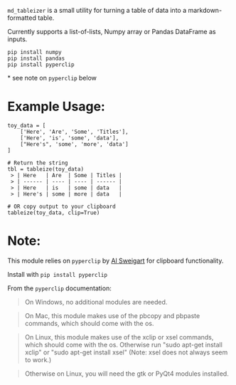 `md_tableizer` is a small utility for turning a table of data into a markdown-formatted table.

Currently supports a list-of-lists, Numpy array or Pandas DataFrame as inputs.

```
pip install numpy
pip install pandas
pip install pyperclip
```
\* see note on `pyperclip` below

# Example Usage:

```
toy_data = [
    ['Here', 'Are', 'Some', 'Titles'],
    ['Here', 'is', 'some', 'data'],
    ["Here's", 'some', 'more', 'data']
]

# Return the string
tbl = tableize(toy_data)
 > | Here   | Are  | Some | Titles |
 > | ------ | ---- | ---- | ------ |
 > | Here   | is   | some | data   |
 > | Here's | some | more | data   |

# OR copy output to your clipboard
tableize(toy_data, clip=True)
```

# Note:

This module relies on `pyperclip` by [Al Sweigart](https://github.com/asweigart/pyperclip) for clipboard functionality.  

Install with `pip install pyperclip`

From the `pyperclip` documentation:

>On Windows, no additional modules are needed.

>On Mac, this module makes use of the pbcopy and pbpaste commands, which should come with the os.

>On Linux, this module makes use of the xclip or xsel commands, which should come with the os. Otherwise run "sudo apt-get install xclip" or "sudo apt-get install xsel" (Note: xsel does not always seem to work.)

>Otherwise on Linux, you will need the gtk or PyQt4 modules installed.
